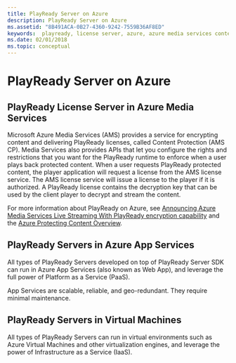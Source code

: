 ```yaml
---
title: PlayReady Server on Azure
description: PlayReady Server on Azure
ms.assetid: "8B491ACA-0B27-4360-9242-7559B36AF8ED"
keywords:  playready, license server, azure, azure media services content protection, ams
ms.date: 02/01/2018
ms.topic: conceptual
---
```


# PlayReady Server on Azure

## PlayReady License Server in Azure Media Services

Microsoft Azure Media Services (AMS) provides a service for encrypting content and delivering PlayReady licenses, called Content Protection (AMS CP). Media Services also provides APIs that let you configure the rights and restrictions that you want for the PlayReady runtime to enforce when a user plays back protected content. When a user requests PlayReady protected content, the player application will request a license from the AMS license service. The AMS license service will issue a license to the player if it is authorized. A PlayReady license contains the decryption key that can be used by the client player to decrypt and stream the content.

For more information about PlayReady on Azure, see [Announcing Azure Media Services Live Streaming With PlayReady encryption capability](https://azure.microsoft.com/en-us/blog/announcing-azure-media-services-live-streaming-with-playready-encryption-capability/) and the [Azure Protecting Content Overview](https://docs.microsoft.com/en-us/azure/media-services/media-services-content-protection-overview).


## PlayReady Servers in Azure App Services

All types of PlayReady Servers developed on top of PlayReady Server SDK can run in Azure App Services (also known as Web App), and leverage the full power of Platform as a Service (PaaS).

App Services are scalable, reliable, and geo-redundant. They require minimal maintenance.


## PlayReady Servers in Virtual Machines

All types of PlayReady Servers can run in virtual environments such as Azure Virtual Machines and other virtualization engines, and leverage the power of Infrastructure as a Service (IaaS).

